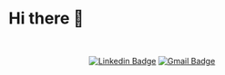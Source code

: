 # Hi there 👋

<div align="center">
<br>

[![Linkedin Badge](https://img.shields.io/badge/-LinkedIn-blue?style=flat-square&logo=Linkedin&logoColor=white&link=https://www.linkedin.com/in/wkdwoo/)](https://www.linkedin.com/in/wkdwoo/)
[![Gmail Badge](https://img.shields.io/badge/Gmail-d14836?style=flat-square&logo=Gmail&logoColor=white&link=mailto:wkdwoos@gmail.com)](mailto:wkdwoos@gmail.com)

</div>

<br>
